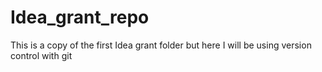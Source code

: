 # Idea_grant_repo
This is a copy of the first Idea grant folder but here I will be using version control with git 
